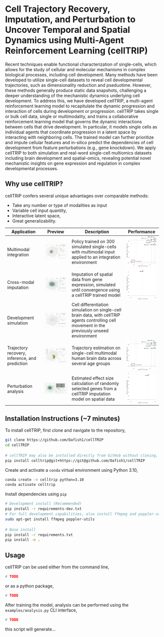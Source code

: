 # Cell Trajectory Recovery, Imputation, and Perturbation to Uncover Temporal and Spatial Dynamics using Multi-Agent Reinforcement Learning (cellTRIP)

Recent techniques enable functional characterization of single-cells, which allows for the study of cellular and molecular mechanisms in complex biological processes, including cell development. Many methods have been developed to utilize single-cell datasets to reveal cell developmental trajectories, such as dimensionality reduction and pseduotime. However, these methods generally produce static data snapshots, challenging a deeper understanding of the mechanistic dynamics underlying cell development. To address this, we have developed cellTRIP, a multi-agent reinforcement learning model to recapitulate the dynamic progression and interaction of cells during development or progression. cellTRIP takes single or bulk cell data, single or multimodality, and trains a collaborative reinforcement learning model that governs the dynamic interactions between cells that drive development. In particular, it models single cells as individual agents that coordinate progression in a latent space by interacting with neighboring cells. The trained model can further prioritize and impute cellular features and in-silico predict the dependencies of cell development from feature perturbations (e.g., gene knockdown). We apply cellTRIP to both simulation and real-word single-cell multiomics datasets including brain development and spatial-omics, revealing potential novel mechanistic insights on gene expression and regulation in complex developmental processes.

## Why use cellTRIP?

cellTRIP confers several unique advantages over comparable methods:
- Take any number or type of modalities as input
- Variable cell input quantity,
- Interactive latent space,
- Great generalizability.

| Application | Preview | Description | Performance |
| --- | --- | --- | --- |
| Multimodal integration | <img src="https://raw.githubusercontent.com/Oafish1/cellTRIP/refs/heads/main/plots/rypltvk5_MMD-MA_convergence.gif" width="300"> | Policy trained on 300 simulated single-cells with multimodal input applied to an integration environment | <img src="https://raw.githubusercontent.com/Oafish1/cellTRIP/refs/heads/main/plots/rypltvk5_MMD-MA_comparison.png" width="200"> |
| Cross-modal imputation | <img src="https://raw.githubusercontent.com/Oafish1/cellTRIP/refs/heads/main/plots/32jqyk54_MERFISH_convergence.gif" width="300"> | Imputation of spatial data from gene expression, simulated until convergence using a cellTRIP trained model | <img src="https://raw.githubusercontent.com/Oafish1/cellTRIP/refs/heads/main/plots/32jqyk54_MERFISH_comparison.png" width="200"> |
| Development simulation | <img src="https://raw.githubusercontent.com/Oafish1/cellTRIP/refs/heads/main/plots/32jqyk54_MERFISH_discovery.gif" width="300"> | Cell differentiation simulation on single-cell brain data, with cellTRIP agents controlling cell movement in the previously unseed environment |  |
| Trajectory recovery, inference, and prediction | <img src="https://raw.githubusercontent.com/Oafish1/cellTRIP/refs/heads/main/plots/brf6n6sn_TemporalBrain_temporal.gif" width="300"> | Trajectory estimation on single-cell multimodal human brain data across several age groups | <img src="https://raw.githubusercontent.com/Oafish1/cellTRIP/refs/heads/main/plots/rypltvk5_MMD-MA_comparison.png" width="200"> |
| Perturbation analysis | <img src="https://raw.githubusercontent.com/Oafish1/cellTRIP/refs/heads/main/plots/c8zsunc9_ISS_perturbation.gif" width="300"> | Estimated effect size calculation of randomly selected genes from a cellTRIP imputation model on spatial data | <img src="https://raw.githubusercontent.com/Oafish1/cellTRIP/refs/heads/main/plots/c8zsunc9_ISS_comparison.png" width="200"> |


## Installation Instructions (~7 minutes)

To install cellTRIP, first clone and navigate to the repository,

```bash
git clone https://github.com/Oafish1/cellTRIP
cd cellTRIP

# cellTRIP may also be installed directly from GitHub without cloning, but does not have version controlled dependencies, and is therefore not recommended
pip install celltrip@git+https://git@github.com/Oafish1/cellTRIP
```

Create and activate a `conda` virtual environment using Python 3.10,

```bash
conda create -n celltrip python=3.10
conda activate celltrip
```

Install dependencies using `pip`

```bash
# Development install (Recommended)
pip install -r requirements-dev.txt
# For full development capabilities, also install ffmpeg and poppler-utils
sudo apt-get install ffmpeg poppler-utils

# Base install
pip install -r requirements.txt
pip install -e .
```


## Usage

cellTRIP can be used either from the command line,

```bash
# TODO
```

or as a python package,

```python
# TODO
```

After training the model, analysis can be performed using the `examples/analysis.py` CLI interface,

```bash
# TODO
```

this script will generate...


<!-- DEV NOTES -->
<!-- Compiling requirements: python -m piptools compile -->
<!-- Find https://raw.githubusercontent.com/Oafish1/cellTRIP/refs/heads/main/plots, Replace ./plots to test images -->
